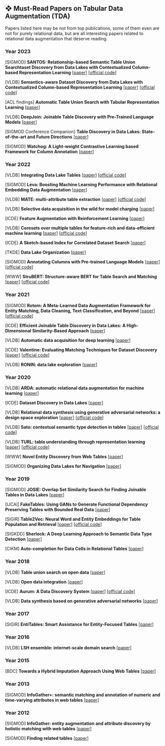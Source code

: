 ## ❖ Must-Read Papers on Tabular Data Augmentation (TDA)
Papers listed here may be not from top publications, some of them even are not for purely relational data, but are all interesting papers related to relational data augmentation that deserve reading.

### Year 2023

[SIGMOD] **SANTOS: Relationship-based Semantic Table Union Searchtaset Discovery from Data Lakes with Contextualized Column-based Representation Learning**
[[paper](https://dl.acm.org/doi/10.1145/3588689)]
[[official code](https://github.com/northeastern-datalab/santos)]

[VLDB] **Semantics-aware Dataset Discovery from Data Lakes with Contextualized Column-based Representation Learning**
[[paper](https://dl.acm.org/doi/10.14778/3587136.3587146)]
[[official code](https://github.com/megagonlabs/starmie)]

[ACL findings] **Automatic Table Union Search with Tabular Representation Learning**
[[paper](https://aclanthology.org/2023.findings-acl.233/)]

[VLDB] **DeepJoin: Joinable Table Discovery with Pre-Trained Language Models**
[[paper](https://dl.acm.org/doi/10.14778/3603581.3603587)]

[SIGMOD Conference Companion] **Table Discovery in Data Lakes: State-of-the-art and Future Directions**
[[paper](https://dl.acm.org/doi/10.1145/3555041.3589409)]

[SIGMOD] **Watchog: A Light-weight Contrastive Learning based Framework for Column Annotation**
[[paper](https://dl.acm.org/doi/10.1145/3626766)]

### Year 2022

[VLDB] **Integrating Data Lake Tables**
[[paper](https://dl.acm.org/doi/10.14778/3574245.3574274)]
[[official code](https://github.com/northeastern-datalab/alite)]

[SIGMOD] **Leva: Boosting Machine Learning Performance with Relational Embedding Data Augmentation**
[[paper](https://dl.acm.org/doi/10.1145/3514221.3517891)]

[VLDB] **MATE: multi-attribute table extraction**
[[paper](https://dl.acm.org/doi/10.14778/3529337.3529353)]
[[official code](https://github.com/LUH-DBS/MATE)]

[VLDB] **Selective data acquisition in the wild for model charging**
[[paper](https://dl.acm.org/doi/10.14778/3523210.3523223)]

[ICDE] **Feature Augmentation with Reinforcement Learning**
[[paper](https://ieeexplore.ieee.org/document/9835530/)]

[VLDB] **Coresets over multiple tables for feature-rich and data-efficient machine learning**
[[paper](https://dl.acm.org/doi/10.14778/3561261.3561267)]
[[official code](https://github.com/for0nething/RECON)]

[ICDE] **A Sketch-based Index for Correlated Dataset Search**
[[paper](https://ieeexplore.ieee.org/document/9835690/)]

[TKDE] **Data Lake Organization**
[[paper](https://ieeexplore.ieee.org/document/9693372/)]

[SIGMOD] **Annotating Columns with Pre-trained Language Models**
[[paper](https://dl.acm.org/doi/10.1145/3514221.3517906)]
[[official code](https://github.com/megagonlabs/doduo)]

[WWW] **StruBERT: Structure-aware BERT for Table Search and Matching**
[[paper](https://dl.acm.org/doi/10.1145/3485447.3511972)]
[[official code](https://github.com/megagonlabs/doduo)]

### Year 2021

[SIGMOD] **Rotom: A Meta-Learned Data Augmentation Framework for Entity Matching, Data Cleaning, Text Classification, and Beyond**
[[paper](https://dl.acm.org/doi/10.1145/3448016.3457258)]
[[official code](https://github.com/megagonlabs/rotom)]

[ICDE] **Efficient Joinable Table Discovery in Data Lakes: A High-Dimensional Similarity-Based Approach**
[[paper](https://ieeexplore.ieee.org/document/9458717/)]

[VLDB] **Automatic data acquisition for deep learning**
[[paper](https://dl.acm.org/doi/10.14778/3476311.3476333)]

[ICDE] **Valentine: Evaluating Matching Techniques for Dataset Discovery**
[[paper](https://ieeexplore.ieee.org/document/9458921/)]
[[official code](https://github.com/delftdata/valentine)]

[VLDB] **RONIN: data lake exploration**
[[paper](https://dl.acm.org/doi/10.14778/3476311.3476364)]

### Year 2020

[VLDB] **ARDA: automatic relational data augmentation for machine learning**
[[paper](https://dl.acm.org/doi/10.14778/3397230.3397235)]

[ICDE] **Dataset Discovery in Data Lakes**
[[paper](https://ieeexplore.ieee.org/document/9101607/)]

[VLDB] **Relational data synthesis using generative adversarial networks: a design space exploration**
[[paper](https://dl.acm.org/doi/10.14778/3407790.3407802)]
[[official code](https://github.com/ruclty/Daisy)]

[VLDB] **Sato: contextual semantic type detection in tables**
[[paper](https://dl.acm.org/doi/10.14778/3407790.3407793)]
[[official code](https://github.com/megagonlabs/sato)]

[VLDB] **TURL: table understanding through representation learning**
[[paper](https://dl.acm.org/doi/10.14778/3430915.3430921)]
[[official code](https://github.com/sunlab-osu/TURL)]

[WWW] **Novel Entity Discovery from Web Tables**
[[paper](https://dl.acm.org/doi/10.1145/3366423.3380205)]

[SIGMOD] **Organizing Data Lakes for Navigation**
[[paper](https://dl.acm.org/doi/10.1145/3318464.3380605)]

### Year 2019

[SIGMOD] **JOSIE: Overlap Set Similarity Search for Finding Joinable Tables in Data Lakes**
[[paper](https://dl.acm.org/doi/10.1145/3299869.3300065)]

[IJCAI] **FakeTables: Using GANs to Generate Functional Dependency Preserving Tables with Bounded Real Data**
[[paper](https://www.ijcai.org/proceedings/2019/287)]

[SIGIR] **Table2Vec: Neural Word and Entity Embeddings for Table Population and Retrieval**
[[paper](https://dl.acm.org/doi/10.1145/3331184.3331333)]
[[official code](https://github.com/iai-group/sigir2019-table2vec)]

[SIGKDD] **Sherlock: A Deep Learning Approach to Semantic Data Type Detection**
[[paper](https://dl.acm.org/doi/10.1145/3292500.3330993)]

[CIKM] **Auto-completion for Data Cells in Relational Tables**
[[paper](https://dl.acm.org/doi/10.1145/3357384.3357932)]

### Year 2018

[VLDB] **Table union search on open data**
[[paper](https://dl.acm.org/doi/10.14778/3192965.3192973)]

[VLDB] **Open data integration**
[[paper](https://dl.acm.org/doi/10.14778/3229863.3240491)]

[ICDE] **Aurum: A Data Discovery System**
[[paper](https://ieeexplore.ieee.org/document/8509315/)]
[[official code](https://github.com/mitdbg/aurum-datadiscovery)]

[VLDB] **Data synthesis based on generative adversarial networks**
[[paper](https://dl.acm.org/doi/10.14778/3231751.3231757)]

### Year 2017

[SIGIR] **EntiTables: Smart Assistance for Entity-Focused Tables**
[[paper](https://dl.acm.org/doi/10.1145/3077136.3080796)]

### Year 2016

[VLDB] **LSH ensemble: internet-scale domain search**
[[paper](https://dl.acm.org/doi/10.14778/2994509.2994534)]

### Year 2015

[BDC] **Towards a Hybrid Imputation Approach Using Web Tables**
[[paper](http://ieeexplore.ieee.org/document/7406326/)]

### Year 2013

[SIGMOD] **InfoGather+: semantic matching and annotation of numeric and time-varying attributes in web tables**
[[paper](https://dl.acm.org/doi/10.1145/2463676.2465276)]


### Year 2012

[SIGMOD] **InfoGather: entity augmentation and attribute discovery by holistic matching with web tables**
[[paper](https://dl.acm.org/doi/10.1145/2213836.2213848)]

[SIGMOD] **Finding related tables**
[[paper](https://dl.acm.org/doi/10.1145/2213836.2213962)]

























